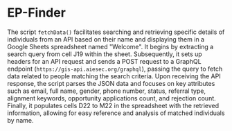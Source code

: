 # EP-Finder
The script `fetchData()` facilitates searching and retrieving specific details of individuals from an API based on their name and displaying them in a Google Sheets spreadsheet named "Welcome". It begins by extracting a search query from cell J19 within the sheet. Subsequently, it sets up headers for an API request and sends a POST request to a GraphQL endpoint (`https://gis-api.aiesec.org/graphql`), passing the query to fetch data related to people matching the search criteria. Upon receiving the API response, the script parses the JSON data and focuses on key attributes such as email, full name, gender, phone number, status, referral type, alignment keywords, opportunity applications count, and rejection count. Finally, it populates cells D22 to M22 in the spreadsheet with the retrieved information, allowing for easy reference and analysis of matched individuals by name.
